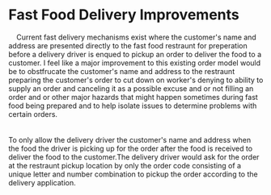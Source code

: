# Fast Food Delivery Improvements
<p>
 &nbsp&nbsp&nbsp  Current fast delivery mechanisms exist where the customer's name and address are presented directly to the fast food restraunt for preperation before a delivery driver is enqued to pickup an order to deliver the food to a customer. I feel like a major improvement to this existing order model would be to obstfrucate the customer's name and address to the restraunt preparing the customer's 
order to cut down on worker's denying to ability to supply an order and canceling it as a possible excuse and or not filling an order and or other major hazards 
that might happen sometimes during fast food being prepared and to help isolate issues to determine problems with certain orders. 
 <br>
 <br>
 <br>
 To only allow the delivery driver the customer's name and address when the food the driver is picking up for the order after the food is received to deliver the food to the customer.The delivery driver would ask for the order at the restraunt pickup location by only the order code consisting of a unique letter and number combination to pickup the order according to the delivery application.
</p>
